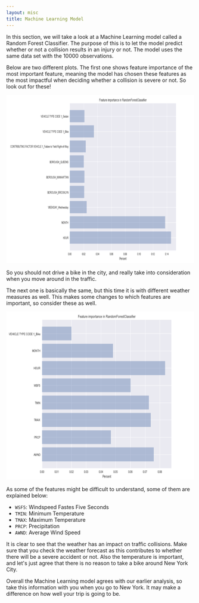```yaml
---
layout: misc
title: Machine Learning Model
---
```


In this section, we will take a look at a Machine Learning model called a Random Forest Classifier. The purpose of this is to let the model predict whether or not a collision results in an injury or not. The model uses the same data set with the 10000 observations.

Below are two different plots. The first one shows feature importance of the most important feature, meaning the model has chosen these features as the most impactful when deciding whether a collision is severe or not. So look out for these!

<img src="Feature importance_normal.png" width="550" height="450">


So you should not drive a bike in the city, and really take into consideration when you move around in the traffic. 

The next one is basically the same, but this time it is with different weather measures as well. This makes some changes to which features are important, so consider these as well. 

<img src="Feature importance_weather.png" width="550" height="450">

As some of the features might be difficult to understand, some of them are explained below:

- `WSF5`: Windspeed Fastes Five Seconds
- `TMIN`: Minimum Temperature
- `TMAX`: Maximum Temperature
- `PRCP`: Precipitation
- `AWND`: Average Wind Speed

It is clear to see that the weather has an impact on traffic collisions. Make sure that you check the weather forecast as this contributes to whether there will be a severe accident or not. Also the temperature is important, and let's just agree that there is no reason to take a bike around New York City.


Overall the Machine Learning model agrees with our earlier analysis, so take this information with you when you go to New York. It may make a difference on how well your trip is going to be.
